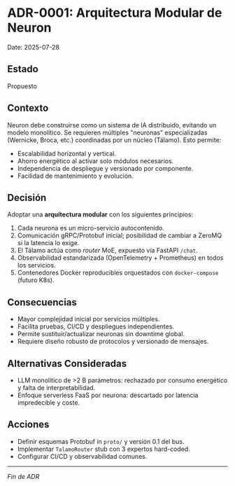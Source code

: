# ADR-0001: Arquitectura Modular de Neuron

Date: 2025-07-28

## Estado

Propuesto

## Contexto

Neuron debe construirse como un sistema de IA distribuido, evitando un modelo monolítico. Se requieren múltiples "neuronas" especializadas (Wernicke, Broca, etc.) coordinadas por un núcleo (Tálamo). Esto permite:

- Escalabilidad horizontal y vertical.
- Ahorro energético al activar solo módulos necesarios.
- Independencia de despliegue y versionado por componente.
- Facilidad de mantenimiento y evolución.

## Decisión

Adoptar una **arquitectura modular** con los siguientes principios:

1. Cada neurona es un micro-servicio autocontenido.
2. Comunicación gRPC/Protobuf inicial; posibilidad de cambiar a ZeroMQ si la latencia lo exige.
3. El Tálamo actúa como *router* MoE, expuesto vía FastAPI `/chat`.
4. Observabilidad estandarizada (OpenTelemetry + Prometheus) en todos los servicios.
5. Contenedores Docker reproducibles orquestados con `docker-compose` (futuro K8s).

## Consecuencias

- Mayor complejidad inicial por servicios múltiples.
- Facilita pruebas, CI/CD y despliegues independientes.
- Permite sustituir/actualizar neuronas sin downtime global.
- Requiere diseño robusto de protocolos y versionado de mensajes.

## Alternativas Consideradas

- LLM monolítico de >2 B parámetros: rechazado por consumo energético y falta de interpretabilidad.
- Enfoque serverless FaaS por neurona: descartado por latencia impredecible y coste.

## Acciones

- Definir esquemas Protobuf in `proto/` y versión 0.1 del bus.
- Implementar `TalamoRouter` stub con 3 expertos hard-coded.
- Configurar CI/CD y observabilidad comunes.

---

*Fin de ADR*